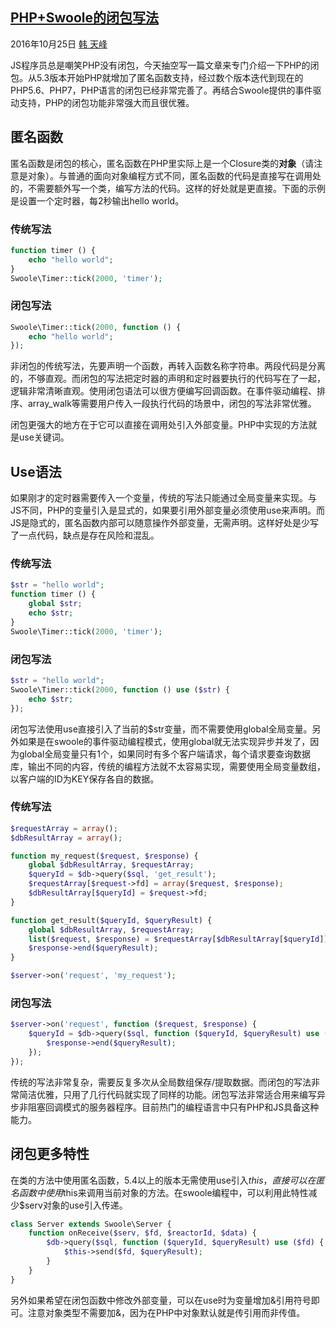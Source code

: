 ## [PHP+Swoole的闭包写法][0]

 2016年10月25日  [韩 天峰][1]  

JS程序员总是嘲笑PHP没有闭包，今天抽空写一篇文章来专门介绍一下PHP的闭包。从5.3版本开始PHP就增加了匿名函数支持，经过数个版本迭代到现在的PHP5.6、PHP7，PHP语言的闭包已经非常完善了。再结合Swoole提供的事件驱动支持，PHP的闭包功能非常强大而且很优雅。

## 匿名函数

匿名函数是闭包的核心，匿名函数在PHP里实际上是一个Closure类的**对象**（请注意是对象）。与普通的面向对象编程方式不同，匿名函数的代码是直接写在调用处的，不需要额外写一个类，编写方法的代码。这样的好处就是更直接。下面的示例是设置一个定时器，每2秒输出hello world。

### 传统写法

```php
function timer () {
    echo "hello world";
}
Swoole\Timer::tick(2000, 'timer');
```

### 闭包写法

```php
Swoole\Timer::tick(2000, function () {
    echo "hello world";
});
```

非闭包的传统写法，先要声明一个函数，再转入函数名称字符串。两段代码是分离的，不够直观。而闭包的写法把定时器的声明和定时器要执行的代码写在了一起，逻辑非常清晰直观。使用闭包语法可以很方便编写回调函数。在事件驱动编程、排序、array_walk等需要用户传入一段执行代码的场景中，闭包的写法非常优雅。

闭包更强大的地方在于它可以直接在调用处引入外部变量。PHP中实现的方法就是use关键词。

## Use语法

如果刚才的定时器需要传入一个变量，传统的写法只能通过全局变量来实现。与JS不同，PHP的变量引入是显式的，如果要引用外部变量必须使用use来声明。而JS是隐式的，匿名函数内部可以随意操作外部变量，无需声明。这样好处是少写了一点代码，缺点是存在风险和混乱。

### 传统写法

```php
$str = "hello world";
function timer () {
    global $str;
    echo $str;
}
Swoole\Timer::tick(2000, 'timer');
```

### 闭包写法

```php
$str = "hello world";
Swoole\Timer::tick(2000, function () use ($str) {
    echo $str;
});
```

闭包写法使用use直接引入了当前的$str变量，而不需要使用global全局变量。另外如果是在swoole的事件驱动编程模式，使用global就无法实现异步并发了，因为global全局变量只有1个，如果同时有多个客户端请求，每个请求要查询数据库，输出不同的内容，传统的编程方法就不太容易实现，需要使用全局变量数组，以客户端的ID为KEY保存各自的数据。

### 传统写法

```php
$requestArray = array();
$dbResultArray = array();

function my_request($request, $response) {
    global $dbResultArray, $requestArray;
    $queryId = $db->query($sql, 'get_result');
    $requestArray[$request->fd] = array($request, $response);
    $dbResultArray[$queryId] = $request->fd;
}

function get_result($queryId, $queryResult) {
    global $dbResultArray, $requestArray;
    list($request, $response) = $requestArray[$dbResultArray[$queryId]];
    $response->end($queryResult);
}

$server->on('request', 'my_request');
```

### 闭包写法

```php
$server->on('request', function ($request, $response) {
    $queryId = $db->query($sql, function ($queryId, $queryResult) use ($request, $response) {
        $response->end($queryResult);
    });
});
```

传统的写法非常复杂，需要反复多次从全局数组保存/提取数据。而闭包的写法非常简洁优雅，只用了几行代码就实现了同样的功能。闭包写法非常适合用来编写异步非阻塞回调模式的服务器程序。目前热门的编程语言中只有PHP和JS具备这种能力。

## 闭包更多特性

在类的方法中使用匿名函数，5.4以上的版本无需使用use引入$this，直接可以在匿名函数中使用$this来调用当前对象的方法。在swoole编程中，可以利用此特性减少$serv对象的use引入传递。

```php
class Server extends Swoole\Server {
    function onReceive($serv, $fd, $reactorId, $data) {
        $db->query($sql, function ($queryId, $queryResult) use ($fd) {
            $this->send($fd, $queryResult);
        }
    }
}
```

另外如果希望在闭包函数中修改外部变量，可以在use时为变量增加&引用符号即可。注意对象类型不需要加&，因为在PHP中对象默认就是传引用而非传值。

[0]: http://rango.swoole.com/archives/547
[1]: http://rango.swoole.com/archives/author/matyhtf